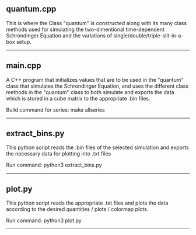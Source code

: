 quantum.cpp
--------
This is where the Class "quantum" is constructed along with its many class methods used for simulating the two-dimentional time-dependent Schrondinger Equation and the variations of single/double/triple-slit-in-a-box setup.

--------------------------------------------------

main.cpp
--------
A C++ program that initializes values that are to be used in the "quantum" class that simulates the Schrondinger Equation, and uses the different class methods in the "quantum" class to both simulate and exports the data which is stored in a cube matrix to the appropriate .bin files. 

Build command for series: make allseries

--------------------------------------------------

extract_bins.py
--------
This python script reads the .bin files of the selected simulation and exports the necessary data for plotting into .txt files

Run command: python3 extract_bins.py

--------------------------------------------------

plot.py
--------
This python script reads the appropriate .txt files and plots the data according to the desired quantities / plots / colormap plots. 

Run command: python3 plot.py

--------------------------------------------------